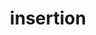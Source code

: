 ---
layout: recommendation
parent: Protein
title: insertion
definition: 
    Insertion: a sequence change between the translation initiation (start) and termination (stop) codon where, compared to the reference sequence, one or more amino acids are inserted, which is not a frame shift and where the insertion is not a copy of a sequence immediately N-terminal (5') 
discussion:
    Can I describe a variant as p.His4insAla?: No, since the description is not unequivocal it is not allowed. What does the description mean, the insertion of a Ala <b>at</b> position 4 or the insertion of a Ala <b>after</b> position 4?
    Can I use the "^" character to describe an insertion?: No, insertions can not be described using the format p.His4Gln5insAla or p.123ˆ124Ala. The recommendations try to restrict the number of different characters used to a minimum. Since a character was already used to indicate a range (the <i>underscore</i>) a new character was not required.
    How should I describe the change "MetArgThr<b>GlySerSer</b>HisGlnTrpPhe" to "MetArgThr<b>GlySerSer</b>His<b>GlySerSer</b>GlnTrpPhe"?  The fact that the inserted sequence (GlySerSer) is present in the original sequence suggests it derives from a duplicative event.: The variant should be described as an insertion; p.His7_Gln8insGly4_Ser6. A description using "dup" is not correct since, by definition, a duplication should be <b>directly 3'-flanking of the original copy</b> (in tandem). Note that the description given still makes it clear that the sequence inserted between p.His7 and pGln8 is probably derived from nearby, i.e. position p.Gly4 to p.Ser6, and thus likely derived from a duplicative event.
---